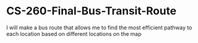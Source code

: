 # CS-260-Final-Bus-Transit-Route
I will make a bus route that allows me to find the most efficient pathway to each location based on different locations on the map
